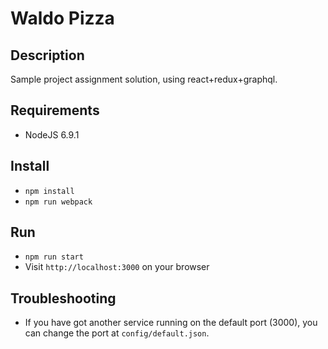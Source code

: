 # Waldo Pizza

## Description

Sample project assignment solution, using react+redux+graphql.

## Requirements

- NodeJS 6.9.1

## Install

- `npm install`
- `npm run webpack`

## Run

- `npm run start`
- Visit `http://localhost:3000` on your browser

## Troubleshooting

- If you have got another service running on the default port (3000), you can change the port at `config/default.json`.
